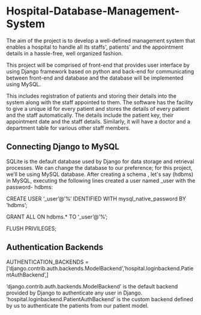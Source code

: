 # Hospital-Database-Management-System

The aim of the project is to develop a well-defined management system that enables a hospital to handle all its staffs', patients' and the appointment details in a hassle-free, well organized fashion. 

This project will be comprised of front-end that provides user interface by using Django framework based on python and back-end for communicating between front-end and database and the database will be implemented using MySQL.

This includes registration of patients and storing their details into the system along with the staff appointed to them. 
The software has the facility to give a unique id for every patient and stores the details of every patient and the staff automatically.
The details include the patient key, their appointment date and the staff details.
Similarly, it will have a doctor and a department table for various other staff members.


Connecting Django to MySQL
--------------------------

SQLite is the default database used by Django for data storage and retrieval processes. 
We can change the database to our preference; for this project, we’ll be using MySQL database.
After creating a schema , let's say (hdbms) in MySQL, executing the following lines created a user named _user with the password- hdbms:

CREATE USER ‘_user’@’%’ IDENTIFIED WITH mysql_native_password BY ‘hdbms’;

GRANT ALL ON hdbms.* TO ‘_user’@’%’;

FLUSH PRIVILEGES;

Authentication Backends
-----------------------

AUTHENTICATION_BACKENDS = [‘django.contrib.auth.backends.ModelBackend’,’hospital.loginbackend.PatientAuthBackend’,]

‘django.contrib.auth.backends.ModelBackend’ is the default backend provided by Django to authenticate any user in Django.
‘hospital.loginbackend.PatientAuthBackend’ is the custom backend defined by us to authenticate the patients from our patient model.

